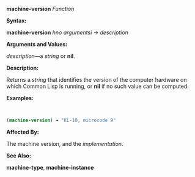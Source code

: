 **machine-version** *Function* 



**Syntax:** 



**machine-version** *hno argumentsi → description* 



**Arguments and Values:** 



*description*—a *string* or **nil**. 



**Description:** 



Returns a *string* that identifies the version of the computer hardware on which Common Lisp is running, or **nil** if no such value can be computed. 







 



 



**Examples:**
```lisp
 

(machine-version) → "KL-10, microcode 9" 


```
**Affected By:** 



The machine version, and the *implementation*. 



**See Also:** 



**machine-type**, **machine-instance** 



